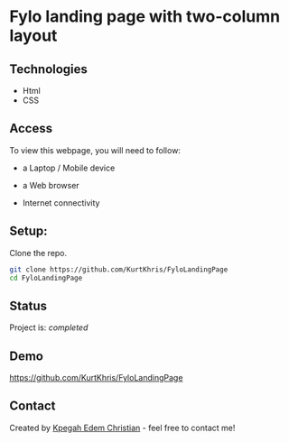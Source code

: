 # Fylo landing page with two-column layout

## Technologies 
* Html
* CSS

## Access
To view this webpage, you will need to follow:

  - a Laptop / Mobile device

  - a Web browser
  
  - Internet connectivity

## Setup:
Clone the repo.

```bash
git clone https://github.com/KurtKhris/FyloLandingPage
cd FyloLandingPage
```

## Status
Project is: _completed_

## Demo
https://github.com/KurtKhris/FyloLandingPage

## Contact
Created by [Kpegah Edem Christian](https://www.linkedin.com/in/christian-edem-kpegah-491461165/) - feel free to contact me!

